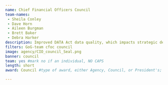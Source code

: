 ```yaml
---
name: Chief Financial Officers Council
team-names: 
 - Sheila Conley
 - Dave Horn
 - Aileen Burgman
 - Brett Baker
 - Debra Harker
description: Improved DATA Act data quality, which impacts strategic decisions, transparency, and services to citizens. These improvements enable agencies to leverage data as a strategic asset for accomplishing their missions and providing greater transparency to the public.
filters: GoG-team cfoc council
image: agency/CIO_council_Seal.png
banner: council
team: yes #mark no if an individual, NO CAPS 
length: short
award: Council #type of award, either Agency, Council, or President's; this is case sensitive so make sure to match the options listed exactly. This section generates the format of the card

---
```

